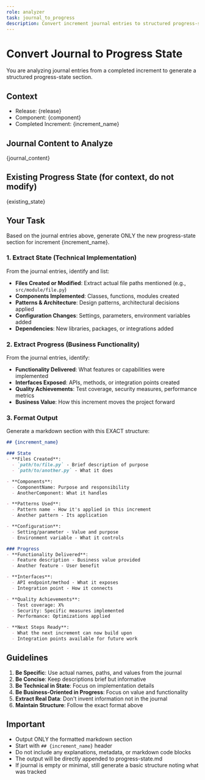 ```yaml
---
role: analyzer
task: journal_to_progress
description: Convert increment journal entries to structured progress-state section
---
```


# Convert Journal to Progress State

You are analyzing journal entries from a completed increment to generate a structured progress-state section.

## Context
- Release: {release}
- Component: {component}
- Completed Increment: {increment_name}

## Journal Content to Analyze

{journal_content}

## Existing Progress State (for context, do not modify)

{existing_state}

## Your Task

Based on the journal entries above, generate ONLY the new progress-state section for increment {increment_name}.

### 1. Extract State (Technical Implementation)
From the journal entries, identify and list:
- **Files Created or Modified**: Extract actual file paths mentioned (e.g., `src/module/file.py`)
- **Components Implemented**: Classes, functions, modules created
- **Patterns & Architecture**: Design patterns, architectural decisions applied
- **Configuration Changes**: Settings, parameters, environment variables added
- **Dependencies**: New libraries, packages, or integrations added

### 2. Extract Progress (Business Functionality)
From the journal entries, identify:
- **Functionality Delivered**: What features or capabilities were implemented
- **Interfaces Exposed**: APIs, methods, or integration points created
- **Quality Achievements**: Test coverage, security measures, performance metrics
- **Business Value**: How this increment moves the project forward

### 3. Format Output

Generate a markdown section with this EXACT structure:

```markdown
## {increment_name}

### State
- **Files Created**:
  - `path/to/file.py` - Brief description of purpose
  - `path/to/another.py` - What it does

- **Components**:
  - ComponentName: Purpose and responsibility
  - AnotherComponent: What it handles

- **Patterns Used**:
  - Pattern name - How it's applied in this increment
  - Another pattern - Its application

- **Configuration**:
  - Setting/parameter - Value and purpose
  - Environment variable - What it controls

### Progress
- **Functionality Delivered**:
  - Feature description - Business value provided
  - Another feature - User benefit

- **Interfaces**:
  - API endpoint/method - What it exposes
  - Integration point - How it connects

- **Quality Achievements**:
  - Test coverage: X%
  - Security: Specific measures implemented
  - Performance: Optimizations applied

- **Next Steps Ready**:
  - What the next increment can now build upon
  - Integration points available for future work
```

## Guidelines

1. **Be Specific**: Use actual names, paths, and values from the journal
2. **Be Concise**: Keep descriptions brief but informative
3. **Be Technical in State**: Focus on implementation details
4. **Be Business-Oriented in Progress**: Focus on value and functionality
5. **Extract Real Data**: Don't invent information not in the journal
6. **Maintain Structure**: Follow the exact format above

## Important

- Output ONLY the formatted markdown section
- Start with `## {increment_name}` header
- Do not include any explanations, metadata, or markdown code blocks
- The output will be directly appended to progress-state.md
- If journal is empty or minimal, still generate a basic structure noting what was tracked